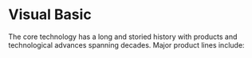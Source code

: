 
Visual Basic
============


The core technology has a long and storied history with products and technological advances spanning decades. Major product lines include:

